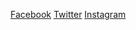 [Facebook](https://www.facebook.com/Paperaz)
[Twitter](https://twitter.com/itsPapaz)
[Instagram](https://www.instagram.com/itspapaz/)
